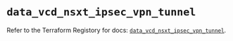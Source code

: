# `data_vcd_nsxt_ipsec_vpn_tunnel`

Refer to the Terraform Registory for docs: [`data_vcd_nsxt_ipsec_vpn_tunnel`](https://registry.terraform.io/providers/vmware/vcd/3.10.0/docs/data-sources/nsxt_ipsec_vpn_tunnel).
